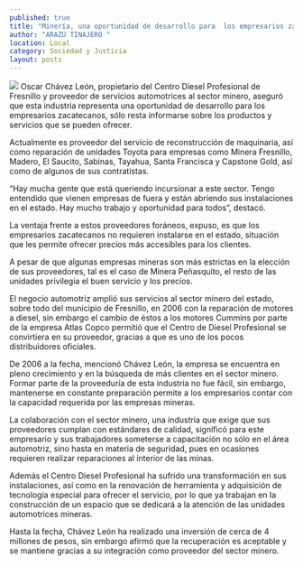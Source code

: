 ```yaml
---
published: true
title: "Minería, una oportunidad de desarrollo para  los empresarios zacatecanos: proveedor"
author: "ARAZU TINAJERO "
location: Local
category: Sociedad y Justicia
layout: posts
---
```


![](http://i.imgur.com/ntULNnPm.jpg)
Oscar Chávez León, propietario del Centro Diesel Profesional de Fresnillo y proveedor de servicios automotrices al sector minero, aseguró que esta industria representa una oportunidad de desarrollo para los empresarios zacatecanos, sólo resta informarse sobre los productos y servicios que se pueden ofrecer.

Actualmente es proveedor del servicio de reconstrucción de maquinaria, así como reparación de unidades Toyota para empresas como Minera Fresnillo, Madero, El Saucito, Sabinas, Tayahua, Santa Francisca y Capstone Gold, así como de algunos de sus contratistas.

“Hay mucha gente que está queriendo incursionar a este sector. Tengo entendido que vienen empresas de fuera y están abriendo sus instalaciones en el estado. Hay mucho trabajo y oportunidad para todos”, destacó.

La ventaja frente a estos proveedores foráneos, expuso, es que los empresarios zacatecanos no requieren instalarse en el estado, situación que les permite ofrecer precios más accesibles para los clientes.

A pesar de que algunas empresas mineras son más estrictas en la elección de sus proveedores, tal es el caso de Minera Peñasquito, el resto de las unidades privilegia el buen servicio y los precios.

El negocio automotriz amplió sus servicios al sector minero del estado, sobre todo del municipio de Fresnillo, en 2006 con la reparación de motores a diesel, sin embargo el cambio de éstos a los motores Cummins por parte de la empresa Atlas Copco permitió que el Centro de Diesel Profesional se convirtiera en su proveedor, gracias a que es uno de los pocos distribuidores oficiales.

De 2006 a la fecha, mencionó Chávez León, la empresa se encuentra en pleno crecimiento y en la búsqueda de más clientes en el sector minero. Formar parte de la proveeduría de esta industria no fue fácil, sin embargo, mantenerse en constante preparación permite a los empresarios contar con la capacidad requerida por las empresas mineras.

La colaboración con el sector minero, una industria que exige que sus proveedores cumplan con estándares de calidad, significó para este empresario y sus trabajadores someterse a capacitación no sólo en el área automotriz, sino hasta en materia de seguridad, pues en ocasiones requieren realizar reparaciones al interior de las minas.

Además el Centro Diesel Profesional ha sufrido una transformación en sus instalaciones, así como en la renovación de herramienta y adquisición de tecnología especial para ofrecer el servicio, por lo que ya trabajan en la construcción de un espacio que se dedicará a la atención de las unidades automotrices mineras.

Hasta la fecha, Chávez León ha realizado una inversión de cerca de 4 millones de pesos, sin embargo afirmó que la recuperación es aceptable y se mantiene gracias a su integración como proveedor del sector minero.
